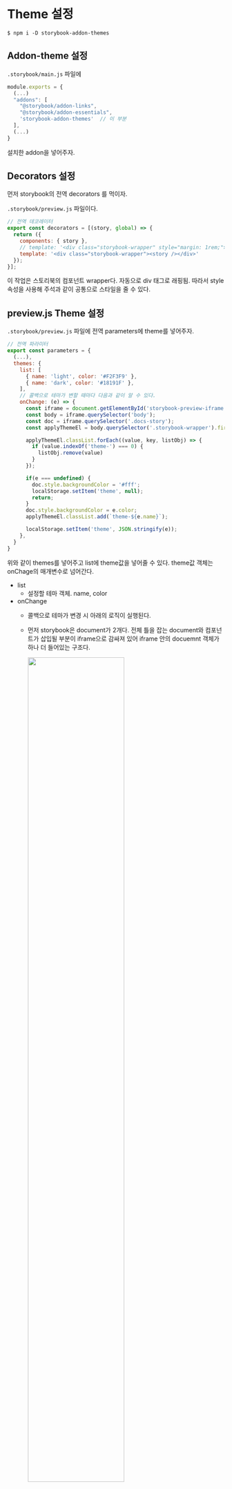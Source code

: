 # Theme 설정

```shell
$ npm i -D storybook-addon-themes
```

## Addon-theme 설정

`.storybook/main.js` 파일에

```js
module.exports = {
  (...)
  "addons": [
    "@storybook/addon-links",
    "@storybook/addon-essentials",
    'storybook-addon-themes'  // 이 부분
  ],
  (...)
}
```

설치한 addon을 넣어주자.

## Decorators 설정

먼저 storybook의 전역 decorators 를 먹이자.

`.storybook/preview.js` 파일이다.

```js
// 전역 데코레이터
export const decorators = [(story, global) => {
  return ({
    components: { story },
    // template: '<div class="storybook-wrapper" style="margin: 1rem;"><story /></div>'
    template: '<div class="storybook-wrapper"><story /></div>'
  });
}];
```

이 작업은 스토리북의 컴포넌트 wrapper다. 자동으로 div 태그로 래핑됨. 따라서 style 속성을 사용해 주석과 같이 공통으로 스타일을 줄 수 있다.

## preview.js Theme 설정

`.storybook/preview.js` 파일에 전역 parameters에 theme를 넣어주자.

```js
// 전역 파라미터
export const parameters = {
  (...),
  themes: {
    list: [
      { name: 'light', color: '#F2F3F9' },
      { name: 'dark', color: '#18191F' },
    ],
    // 콜백으로 테마가 변할 때마다 다음과 같이 알 수 있다.
    onChange: (e) => {
      const iframe = document.getElementById('storybook-preview-iframe').contentWindow.document;
      const body = iframe.querySelector('body');
      const doc = iframe.querySelector('.docs-story');
      const applyThemeEl = body.querySelector('.storybook-wrapper').firstChild;

      applyThemeEl.classList.forEach((value, key, listObj) => {
        if (value.indexOf('theme-') === 0) {
          listObj.remove(value)
        }
      });

      if(e === undefined) {
        doc.style.backgroundColor = '#fff';
        localStorage.setItem('theme', null);
        return;
      }
      doc.style.backgroundColor = e.color;
      applyThemeEl.classList.add(`theme-${e.name}`);

      localStorage.setItem('theme', JSON.stringify(e));
    },
  }
}
```

위와 같이 themes를 넣어주고 list에 theme값을 넣어줄 수 있다. theme값 객체는 onChage의 매개변수로 넘어간다.

- list
  - 설정할 테마 객체. name, color
- onChange
  - 콜백으로 테마가 변경 시 아래의 로직이 실행된다.
  - 먼저 storybook은 document가 2개다. 전체 틀을 잡는 document와 컴포넌트가 삽입될 부분이 iframe으로 감싸져 있어 iframe 안의 docuemnt 객체가 하나 더 들어있는 구조다.

    <img src="https://davidyeiser.com/images/tutorials/storybook-diagram-manager-preview.jpg" width="70%"/>

  - 따라서 iframe 안의 body, 배경화면의 doc, `class="theme-dark"`를 먹여줄 applyThemeEl 부분을 따로 빼서 작업한다.
  - 테마를 적용시킬 element에 class 값을 넣어준다.
  - 그리고 해당 페이지에서만 적용되면 안되기 때문에 한번 테마를 바꾼 값은 다른 컴포넌트에서 적용되게 하기 위해서 localStorage에 해당 객체를 올려준다.

## Vue의 전역 Mixin 사용

이제, localStoage에 우리가 원하는 테마 값이 올라갔기 때문에 각 컴포넌트에서 mount 시 localStorage 값을 참조하여 테마를 바로 적용하도록 해보자. vue의 라이프사이클 메서드인 `mounted()` 를 공통으로 사용하기 때문에 Mixin을 빼서 사용하도록 했다.

`src/utils/themeMixin.js` 파일을 만들고 아래와 같이 넣어주자.

```js
export default {
  mounted() {
    const doc = document.querySelector('.docs-story');
    const applyThemeEl = document.body.querySelector('.storybook-wrapper')
      .firstChild;

    const theme = localStorage.getItem('theme');
    if (theme === null) {
      return;
    }
    const themeObj = JSON.parse(theme);

    if (applyThemeEl.class !== undefined) {
      applyThemeEl.classList.forEach((value, key, listObj) => {
        if (value.indexOf('theme-') === 0) {
          listObj.remove(value);
        }
      });
    }

    doc.style.backgroundColor = themeObj.color;
    applyThemeEl.classList.add(`theme-${themeObj.name}`);
  },
};
```

이제 이 녀석을 각 컴포넌트에 적용시켜주자.

- someComponent.vue

```vue
<script>
import themeMixin from '@/utils/themeMixin';

export default {
  mixins: [themeMixin],
  (...)
};
</script>
```

이렇게 믹스인을 넣어주면 mounted가 알아서 해당 로직을 실행해주기 때문에 자동으로 테마가 적용된 모습을 볼 수 있다.
